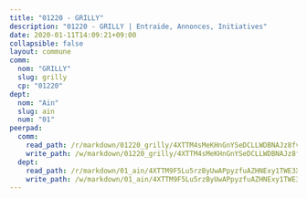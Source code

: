 ```yaml
---
title: "01220 - GRILLY"
description: "01220 - GRILLY | Entraide, Annonces, Initiatives"
date: 2020-01-11T14:09:21+09:00
collapsible: false
layout: commune
comm:
  nom: "GRILLY"
  slug: grilly
  cp: "01220"
dept:
  nom: "Ain"
  slug: ain
  num: "01"
peerpad:
  comm:
    read_path: /r/markdown/01220_grilly/4XTTM4sMeKHnGnYSeDCLLWDBNAJz8fvHMAzU17b8ujRUNd62U
    write_path: /w/markdown/01220_grilly/4XTTM4sMeKHnGnYSeDCLLWDBNAJz8fvHMAzU17b8ujRUNd62U-K3TgTxHneTEmfNKuxcYnQDZ7XYfCd1S5LNGbxp6AnbXncd8NvBBtjpKi4FwuVg8yy5mE9wfazX933EdLiWgxtQKiPZ1CVHT5GyCvsB1NANQqz9uaNgfnQPmGALRAmjV2R1YjwgTA
  dept:
    read_path: /r/markdown/01_ain/4XTTM9F5Lu5rzByUwAPpyzfuAZHNExy1TWE3X3wiTrPFfiAJr
    write_path: /w/markdown/01_ain/4XTTM9F5Lu5rzByUwAPpyzfuAZHNExy1TWE3X3wiTrPFfiAJr-K3TgUnxzeFoJA4CB58vXNvKXURJneTNZHUsypAQGicGiZu7AS2sPbjspGpj7s3MmMv58YhkLaSUMQMHaiKAfoMv6wF36Urxbqqh8MmnXpnKkbVhnAishABEkMRAiyAt8GGJ1Jer2
---
```


